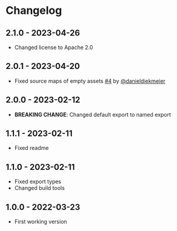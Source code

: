 # Changelog

## 2.1.0 - 2023-04-26

- Changed license to Apache 2.0

## 2.0.1 - 2023-04-20

- Fixed source maps of empty assets [#4](https://github.com/guoyunhe/swc-minify-webpack-plugin/pull/4) by [@danieldiekmeier](https://github.com/danieldiekmeier)

## 2.0.0 - 2023-02-12

- **BREAKING CHANGE**: Changed default export to named export

## 1.1.1 - 2023-02-11

- Fixed readme

## 1.1.0 - 2023-02-11

- Fixed export types
- Changed build tools

## 1.0.0 - 2022-03-23

- First working version
